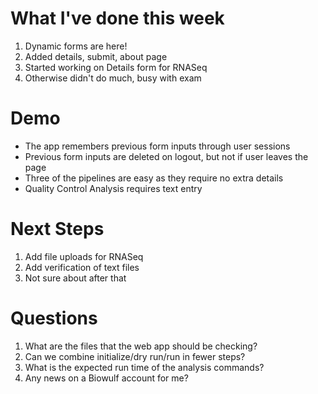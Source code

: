# What I've done this week
1. Dynamic forms are here!
2. Added details, submit, about page
3. Started working on Details form for RNASeq
4. Otherwise didn't do much, busy with exam

# Demo
- The app remembers previous form inputs through user sessions
- Previous form inputs are deleted on logout, but not if user leaves the page
- Three of the pipelines are easy as they require no extra details
- Quality Control Analysis requires text entry

# Next Steps
1. Add file uploads for RNASeq
2. Add verification of text files
3. Not sure about after that

# Questions
1. What are the files that the web app should be checking?
2. Can we combine initialize/dry run/run in fewer steps?
3. What is the expected run time of the analysis commands?
4. Any news on a Biowulf account for me?

